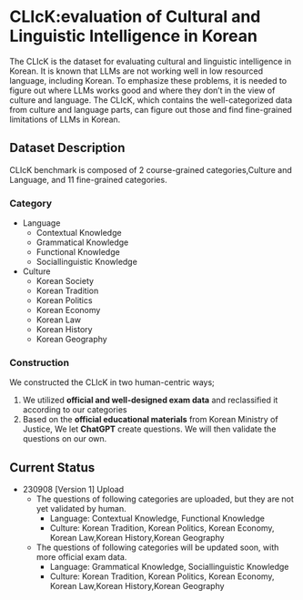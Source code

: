 # CLIcK:evaluation of Cultural and Linguistic Intelligence in Korean

The CLIcK is the dataset for evaluating cultural and linguistic intelligence in Korean. It is known that LLMs are not working well in low resourced language, including Korean. To emphasize these problems, it is needed to figure out where LLMs works good and where they don’t in the view of culture and language. The CLIcK, which contains the well-categorized data from culture and language parts, can figure out those and find fine-grained limitations of LLMs in Korean.

## **Dataset Description**

CLIcK benchmark is composed of 2 course-grained categories,Culture and Language, and 11 fine-grained categories. 

### Category

- Language
    - Contextual Knowledge
    - Grammatical Knowledge
    - Functional Knowledge
    - Sociallinguistic Knowledge
- Culture
    - Korean Society
    - Korean Tradition
    - Korean Politics
    - Korean Economy
    - Korean Law
    - Korean History
    - Korean Geography

### **Construction**

We constructed the CLIcK in two human-centric ways;

1. We utilized **official and well-designed exam data** and reclassified it according to our categories
2. Based on the **official educational materials** from Korean Ministry of Justice, We let **ChatGPT** create questions. We will then validate the questions on our own.

## Current Status

- 230908 [Version 1] Upload
    - The questions of following categories are uploaded, but they are not yet validated by human.
        - Language: Contextual Knowledge, Functional Knowledge
        - Culture: Korean Tradition, Korean Politics, Korean Economy, Korean Law,Korean History,Korean Geography
    - The questions of following categories will be updated soon, with more official exam data.
        - Language: Grammatical Knowledge, Sociallinguistic Knowledge
        - Culture: Korean Tradition, Korean Politics, Korean Economy, Korean Law,Korean History,Korean Geography
